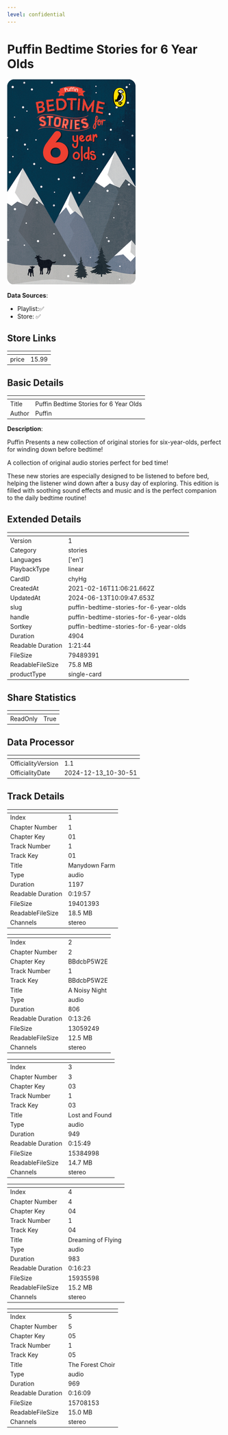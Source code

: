 ```yaml
---
level: confidential
---
```

# Puffin Bedtime Stories for 6 Year Olds

![card_[chyHg].png](../../img/cards/card_[chyHg].png)

**Data Sources**: 

- Playlist:✅
- Store: ✅


## Store Links

| <!-- --> | <!-- --> |
| - | - |
| price | 15.99 |


## Basic Details

| <!-- --> | <!-- --> |
| - | - |
| Title | Puffin Bedtime Stories for 6 Year Olds |
| Author | Puffin |

**Description**:

Puffin Presents a new collection of original stories for six-year-olds, perfect for winding down before bedtime!

A collection of original audio stories perfect for bed time!  

These new stories are especially designed to be listened to before bed, helping the listener wind down after a busy day of exploring. This edition is filled with soothing sound effects and music and is the perfect companion to the daily bedtime routine!


## Extended Details

| <!-- --> | <!-- --> |
| - | - |
| Version | 1 |
| Category | stories |
| Languages | ['en'] |
| PlaybackType | linear |
| CardID | chyHg |
| CreatedAt | 2021-02-16T11:06:21.662Z |
| UpdatedAt | 2024-06-13T10:09:47.653Z |
| slug | puffin-bedtime-stories-for-6-year-olds |
| handle | puffin-bedtime-stories-for-6-year-olds |
| Sortkey | puffin-bedtime-stories-for-6-year-olds |
| Duration | 4904 |
| Readable Duration | 1:21:44 |
| FileSize | 79489391 |
| ReadableFileSize | 75.8 MB |
| productType | single-card |


## Share Statistics

| <!-- --> | <!-- --> |
| - | - |
| ReadOnly | True |


## Data Processor

| <!-- --> | <!-- --> |
| - | - |
| OfficialityVersion | 1.1
| OfficialityDate | 2024-12-13_10-30-51


## Track Details

| <!-- --> | <!-- --> |
| - | - |
| Index | 1 |
| Chapter Number | 1 |
| Chapter Key | 01 |
| Track Number | 1 |
| Track Key | 01 |
| Title | Manydown Farm |
| Type | audio |
| Duration | 1197 |
| Readable Duration | 0:19:57 |
| FileSize | 19401393 |
| ReadableFileSize | 18.5 MB |
| Channels | stereo |

| <!-- --> | <!-- --> |
| - | - |
| Index | 2 |
| Chapter Number | 2 |
| Chapter Key | BBdcbP5W2E |
| Track Number | 1 |
| Track Key | BBdcbP5W2E |
| Title | A Noisy Night |
| Type | audio |
| Duration | 806 |
| Readable Duration | 0:13:26 |
| FileSize | 13059249 |
| ReadableFileSize | 12.5 MB |
| Channels | stereo |

| <!-- --> | <!-- --> |
| - | - |
| Index | 3 |
| Chapter Number | 3 |
| Chapter Key | 03 |
| Track Number | 1 |
| Track Key | 03 |
| Title | Lost and Found |
| Type | audio |
| Duration | 949 |
| Readable Duration | 0:15:49 |
| FileSize | 15384998 |
| ReadableFileSize | 14.7 MB |
| Channels | stereo |

| <!-- --> | <!-- --> |
| - | - |
| Index | 4 |
| Chapter Number | 4 |
| Chapter Key | 04 |
| Track Number | 1 |
| Track Key | 04 |
| Title | Dreaming of Flying |
| Type | audio |
| Duration | 983 |
| Readable Duration | 0:16:23 |
| FileSize | 15935598 |
| ReadableFileSize | 15.2 MB |
| Channels | stereo |

| <!-- --> | <!-- --> |
| - | - |
| Index | 5 |
| Chapter Number | 5 |
| Chapter Key | 05 |
| Track Number | 1 |
| Track Key | 05 |
| Title | The Forest Choir |
| Type | audio |
| Duration | 969 |
| Readable Duration | 0:16:09 |
| FileSize | 15708153 |
| ReadableFileSize | 15.0 MB |
| Channels | stereo |

